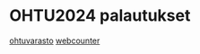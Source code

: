 # OHTU2024 palautukset
[ohtuvarasto](https://github.com/santeri0200/ohtuvarasto)
[webcounter](https://github.com/santeri0200/webcounter)
